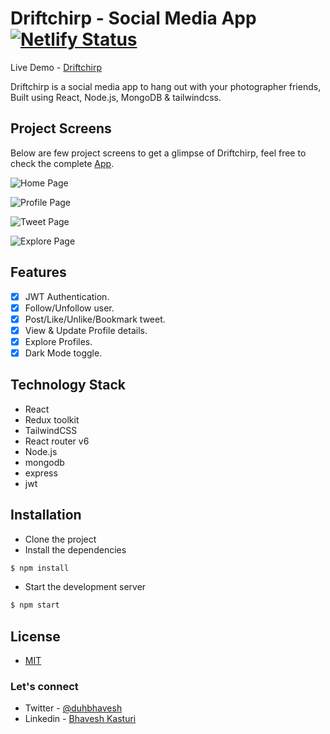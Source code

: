 # Driftchirp - Social Media App [![Netlify Status](https://api.netlify.com/api/v1/badges/c1fe9301-e583-431d-b0d7-e275f2a2ce7c/deploy-status)](https://app.netlify.com/sites/driftchirp/deploys)

Live Demo - [Driftchirp](https://driftchirp.netlify.app)

Driftchirp is a social media app to hang out with your photographer friends, Built using React, Node.js, MongoDB & tailwindcss.

## Project Screens

Below are few project screens to get a glimpse of Driftchirp, feel free to check the complete [App](https://driftchirp.netlify.app).

![Home Page](https://res.cloudinary.com/duhbhavesh/image/upload/v1632594833/driftchirp/1_ln3exw.jpg)

![Profile Page](https://res.cloudinary.com/duhbhavesh/image/upload/v1632594833/driftchirp/2_vubh0r.jpg)

![Tweet Page](https://res.cloudinary.com/duhbhavesh/image/upload/v1632594833/driftchirp/4_rqoadj.jpg)

![Explore Page](https://res.cloudinary.com/duhbhavesh/image/upload/v1632594833/driftchirp/3_v1fyl1.jpg)

## Features

-  [x] JWT Authentication.
-  [x] Follow/Unfollow user.
-  [x] Post/Like/Unlike/Bookmark tweet.
-  [x] View & Update Profile details.
-  [x] Explore Profiles.
-  [x] Dark Mode toggle.

## Technology Stack

-  React
-  Redux toolkit
-  TailwindCSS
-  React router v6
-  Node.js
-  mongodb
-  express
-  jwt

## Installation

-  Clone the project
-  Install the dependencies

```javascript
$ npm install
```

-  Start the development server

```javascript
$ npm start
```

## License

-  [MIT]()

### Let's connect

-  Twitter - [@duhbhavesh](https://twitter.com/duhbhavesh)
-  Linkedin - [Bhavesh Kasturi](https://www.linkedin.com/in/bhavesh-kasturi/)
